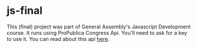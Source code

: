 # js-final

This (final) project was part of General Assembly's Javascript Development course. It runs using ProPublica Congress Api. You'll need to ask for a key to use it. You can read about this api [here](https://projects.propublica.org/api-docs/congress-api/).
